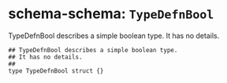# schema-schema: `TypeDefnBool`

TypeDefnBool describes a simple boolean type.
It has no details.


```ipldsch
## TypeDefnBool describes a simple boolean type.
## It has no details.
##
type TypeDefnBool struct {}
```
